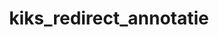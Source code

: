 ---
layout: my_redirect
title: kiks_redirect_annotatie
permalink: /basics_ai/emoties/index
redirect_url: "https://dwengo.org/learning-path.html?hruid=org-dwengo-waisda-beelden-emoties-herkennen&language=nl&te=true&source_page=%2Fbasics_ai%2F&source_title=%20wAIsda?#org-dwengo-waisda-beelden-emoties-herkennen-intro;nl;1"
---